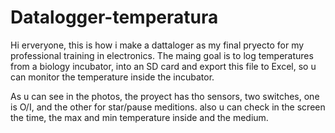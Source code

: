 # Datalogger-temperatura

Hi erveryone, 
this is how i make a dattaloger as my final pryecto for my professional training in electronics.
The maing goal is to log temperatures from a biology incubator, into an SD card and export this file to Excel, so u can monitor the temperature inside the incubator.

As u can see in the photos, the proyect has tho sensors, two switches, one is O/I, and the other for star/pause meditions. also u can check in the screen the time, the max and min temperature inside and the medium.

